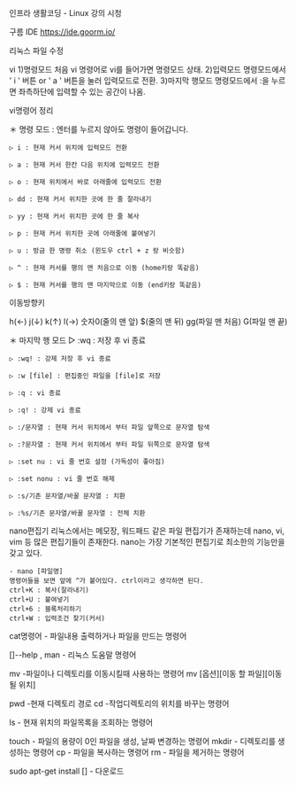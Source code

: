 인프라 생활코딩 - Linux 강의 시청

구름 IDE
https://ide.goorm.io/ 

리눅스 파일 수정


vi 
1)명령모드 
처음 vi 명령어로 vi를 들어가면 명령모드 상태. 
2)입력모드
명령모드에서 ' i ' 버튼 or ' a ' 버튼을 눌러 입력모드로 전환.
3)마지막 행모드
명령모드에서 :을 누르면 좌측하단에 입력할 수 있는 공간이 나옴.


vi명령어 정리


＊ 명령 모드 : 엔터를 누르지 않아도 명령이 들어갑니다.

    ▷ i : 현재 커서 위치에 입력모드 전환

    ▷ a : 현재 커서 한칸 다음 위치에 입력모드 전환

    ▷ o : 현재 위치에서 바로 아래줄에 입력모드 전환

    ▷ dd : 현재 커서 위치한 곳에 한 줄 잘라내기

    ▷ yy : 현재 커서 위치한 곳에 한 줄 복사

    ▷ p : 현재 커서 위치한 곳에 아래줄에 붙여넣기

    ▷ u : 방금 한 명령 취소 (윈도우 ctrl + z 랑 비슷함)

    ▷ ^ : 현재 커서를 행의 맨 처음으로 이동 (home키랑 똑같음)

    ▷ $ : 현재 커서를 행의 맨 마지막으로 이동 (end키랑 똑같음)


이동방향키


h(←)   j(↓)   k(↑)   l(→)   숫자0(줄의 맨 앞)   $(줄의 맨 뒤)   gg(파일 맨 처음)   G(파일 맨 끝)

 
＊ 마지막 행 모드 
    ▷ :wq : 저장 후 vi 종료

    ▷ :wq! : 강제 저장 후 vi 종료

    ▷ :w [file] : 편집중인 파일을 [file]로 저장
    
    ▷ :q : vi 종료

    ▷ :q! : 강제 vi 종료

    ▷ :/문자열 : 현재 커서 위치에서 부터 파일 앞쪽으로 문자열 탐색

    ▷ :?문자열 : 현재 커서 위치에서 부터 파일 뒤쪽으로 문자열 탐색

    ▷ :set nu : vi 줄 번호 설정 (가독성이 좋아짐)

    ▷ :set nonu : vi 줄 번호 해제

    ▷ :s/기존 문자열/바꿀 문자열 : 치환

    ▷ :%s/기존 문자열/바꿀 문자열 : 전체 치환



nano편집기
    리눅스에서는 메모장, 워드패드 같은 파일 편집기가 존재하는데 nano, vi, vim 등 많은 편집기들이 존재한다.
    nano는 가장 기본적인 편집기로 최소한의 기능만을 갖고 있다.
    
    - nano [파일명]
    명령어들을 보면 앞에 ^가 붙어있다. ctrl이라고 생각하면 된다.
    ctrl+K : 복사(잘라내기)
    ctrl+U : 붙여넣기
    ctrl+6 : 블록처리하기
    ctrl+W : 입력조건 찾기(커서)



cat명령어
    - 파일내용 출력하거나 파일을 만드는 명령어



[]--help , man
    - 리눅스 도움말 명령어


mv
    -파일이나 디렉토리를 이동시킬때 사용하는 명령어
    mv [옵션][이동 할 파일][이동 될 위치]

pwd
    -현재 디렉토리 경로
cd
    -작업디렉토리의 위치를 바꾸는 명령어
    
ls
    - 현재 위치의 파일목록을 조회하는 명령어
    
touch
    - 파일의 용량이 0인 파일을 생성, 날짜 변경하는 명령어
mkdir
    - 디렉토리를 생성하는 명령어
cp
    - 파일을 복사하는 명령어
rm
    - 파일을 제거하는 명령어

sudo apt-get install [] 
    - 다운로드













